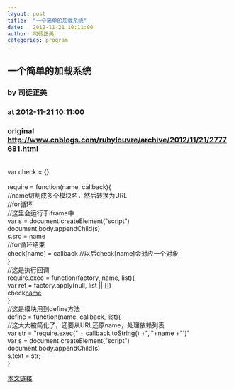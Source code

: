 ```yaml
---
layout: post
title:  "一个简单的加载系统"
date:   2012-11-21 10:11:00
author: 司徒正美
categories: program
---
```


## 一个简单的加载系统
### by 司徒正美
### at 2012-11-21 10:11:00
### original <http://www.cnblogs.com/rubylouvre/archive/2012/11/21/2777681.html>

<br>var check = {}<br><br>require = function(name, callback){<br>    //name切割成多个模块名，然后转换为URL<br>    //for循环<br>    //这里会运行于iframe中<br>    var s = document.createElement("script")<br>    document.body.appendChild(s)<br>    s.src = name<br>    //for循环结束<br>    check[name] = callback //以后check[name]会对应一个对象<br>}<br>//这是执行回调<br>require.exec = function(factory, name, list){<br>  var ret = factory.apply(null, list || [])<br>  check[name](ret)<br>}<br>//这是模块用到define方法<br>define = function(name, callback, list){<br>    //这大大被简化了，还要从URL还原name，处理依赖列表<br>    var str = "require.exec(" + callback.toString() +",'"+name +"')"<br>    var s = document.createElement("script")<br>    document.body.appendChild(s)<br>    s.text = str;<br>}<br><img src="http://www.cnblogs.com/rubylouvre/aggbug/2777681.html?type=1" width="1" height="1" alt=""><p><a href="http://www.cnblogs.com/rubylouvre/archive/2012/11/21/2777681.html">本文链接</a></p>